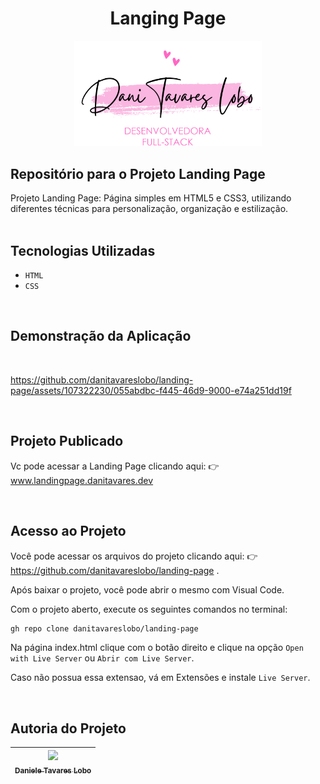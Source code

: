 <h1  align="center"> Langing Page </h1>
<div align="center">
<img src="./imagens/danitlobo.png" width="300" />
</div>


## Repositório para o Projeto Landing Page

Projeto Landing Page:
Página simples em HTML5 e CSS3, utilizando diferentes técnicas para personalização, organização e estilização.
<br>
<br>

## Tecnologias Utilizadas
- `HTML`
- `CSS`
<br>

## Demonstração da Aplicação
<br>


https://github.com/danitavareslobo/landing-page/assets/107322230/055abdbc-f445-46d9-9000-e74a251dd19f


<br>

## Projeto Publicado

Vc pode acessar a Landing Page clicando aqui: :point_right: www.landingpage.danitavares.dev

<br>

## Acesso ao Projeto

Você pode acessar os arquivos do projeto clicando aqui: :point_right:  https://github.com/danitavareslobo/landing-page . 

Após baixar o projeto, você pode abrir o mesmo com Visual Code.

Com o projeto aberto, execute os seguintes comandos no terminal:

```sh
gh repo clone danitavareslobo/landing-page 
```

Na página index.html clique com o botão direito e clique na opção `Open with Live Server` ou `Abrir com Live Server`.

Caso não possua essa extensao, vá em Extensões e instale `Live Server`.

<br>

## Autoria do Projeto

| [<img src="https://user-images.githubusercontent.com/107322230/230226213-2a6c2774-cace-453a-b78c-9bd57fe045a5.jpg" width= 150><br><sub>Daniele Tavares Lobo</sub>](https://github.com/danitavareslobo) |
| :----: |
